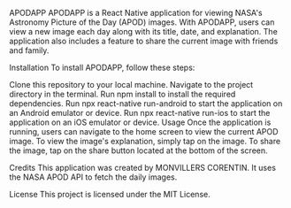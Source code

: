 APODAPP
APODAPP is a React Native application for viewing NASA's Astronomy Picture of the Day (APOD) images. With APODAPP, users can view a new image each day along with its title, date, and explanation. The application also includes a feature to share the current image with friends and family.

Installation
To install APODAPP, follow these steps:

Clone this repository to your local machine.
Navigate to the project directory in the terminal.
Run npm install to install the required dependencies.
Run npx react-native run-android to start the application on an Android emulator or device.
Run npx react-native run-ios to start the application on an iOS emulator or device.
Usage
Once the application is running, users can navigate to the home screen to view the current APOD image. To view the image's explanation, simply tap on the image. To share the image, tap on the share button located at the bottom of the screen.

Credits
This application was created by MONVILLERS CORENTIN. It uses the NASA APOD API to fetch the daily images.

License
This project is licensed under the MIT License.
